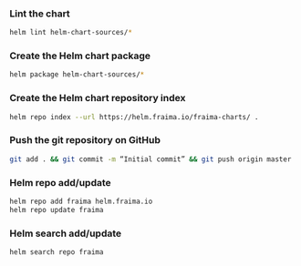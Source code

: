 ### Lint the chart
```bash
helm lint helm-chart-sources/*
```


### Create the Helm chart package
```bash
helm package helm-chart-sources/*
```

### Create the Helm chart repository index
```bash
helm repo index --url https://helm.fraima.io/fraima-charts/ .

```

### Push the git repository on GitHub
```bash
git add . && git commit -m “Initial commit” && git push origin master

```

### Helm repo  add/update
```bash
helm repo add fraima helm.fraima.io
helm repo update fraima
```

### Helm search  add/update
```bash
helm search repo fraima
```
